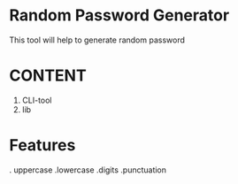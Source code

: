 
# Random Password Generator
This tool will help to generate random password 

# CONTENT
1. CLI-tool
2. lib

# Features
. uppercase
.lowercase
.digits
.punctuation
 
